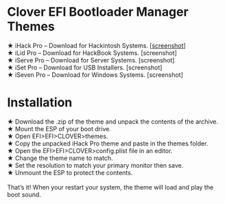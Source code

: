 # Clover EFI Bootloader Manager Themes
★ iHack Pro – Download for Hackintosh Systems. [<a href="https://www.dualbootpc.com/wp-content/uploads/iHackPro.png">screenshot</a>]<br>
★ iLid Pro – Download for HackBook Systems. [screenshot]<br>
★ iServe Pro – Download for Server Systems. [screenshot]<br>
★ iSet Pro – Download for USB Installers. [screenshot]<br>
★ iSeven Pro – Download for Windows Systems. [screenshot]<br>

# Installation
★ Download the .zip of the theme and unpack the contents of the archive.<br>
★ Mount the ESP of your boot drive.<br>
★ Open EFI>EFI>CLOVER>themes.<br>
★ Copy the unpacked iHack Pro theme and paste in the themes folder.<br>
★ Open the EFI>EFI>CLOVER>config.plist file in an editor.<br>
★ Change the theme name to match.<br>
★ Set the resolution to match your primary monitor then save.<br>
★ Unmount the ESP to protect the contents.<br>
<br>
That’s it! When your restart your system, the theme will load and play the boot sound.<br>
